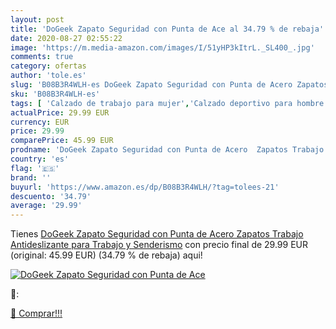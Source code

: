 ```yaml
---
layout: post
title: 'DoGeek Zapato Seguridad con Punta de Ace al 34.79 % de rebaja'
date: 2020-08-27 02:55:22
image: 'https://m.media-amazon.com/images/I/51yHP3kItrL._SL400_.jpg'
comments: true
category: ofertas
author: 'tole.es'
slug: 'B08B3R4WLH-es DoGeek Zapato Seguridad con Punta de Acero Zapatos Trabajo...'
sku: 'B08B3R4WLH-es'
tags: [ 'Calzado de trabajo para mujer','Calzado deportivo para hombre','Calzado sanitario y de hostelería para mujer','Chanclas y sandalias de piscina para hombre','Sandalias y chanclas para niña','Zapatillas y calzado deportivo para hombre','Zapatos','Zapatos para hombre','Zapatos para mujer','Zapatos para niñas pequeñas','Zapatos y complementos','Zuecos sanitarios y de hostelería para mujer','Zuecos y mules para hombre','zapatos', ]
actualPrice: 29.99 EUR
currency: EUR
price: 29.99
comparePrice: 45.99 EUR
prodname: 'DoGeek Zapato Seguridad con Punta de Acero  Zapatos Trabajo Antideslizante para Trabajo y Senderismo'
country: 'es'
flag: '🇪🇸'
brand: ''
buyurl: 'https://www.amazon.es/dp/B08B3R4WLH/?tag=tolees-21'
descuento: '34.79'
average: '29.99'
---
```


Tienes [DoGeek Zapato Seguridad con Punta de Acero  Zapatos Trabajo Antideslizante para Trabajo y Senderismo](https://www.amazon.es/dp/B08B3R4WLH/?tag=tolees-21) con precio final de  29.99 EUR (original: 45.99 EUR) (34.79 %  de rebaja) aqui!

[![DoGeek Zapato Seguridad con Punta de Ace](https://m.media-amazon.com/images/I/51yHP3kItrL._SL400_.jpg)](https://www.amazon.es/dp/B08B3R4WLH/?tag=tolees-21)

🔎:


[🛒 Comprar!!!](https://www.amazon.es/dp/B08B3R4WLH/?tag=tolees-21)
